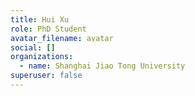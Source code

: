 ```yaml
---
title: Hui Xu
role: PhD Student
avatar_filename: avatar
social: []
organizations:
  - name: Shanghai Jiao Tong University
superuser: false
---
```


